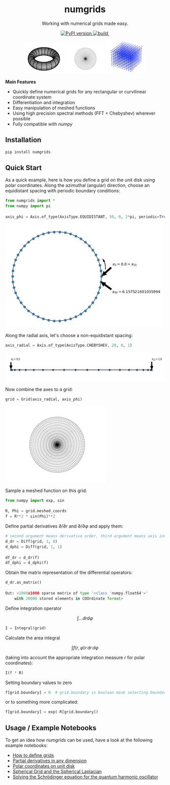 <h1 align="center">numgrids</h1>
<p align="center"> Working with numerical grids made easy.</p>

<p align="center"><a href="https://badge.fury.io/py/numgrids"> <img src="https://badge.fury.io/py/numgrids.svg" alt="PyPI version"></a><a href=""> <img src="https://github.com/maroba/numgrids/actions/workflows/checks.yml/badge.svg" alt="build"></a><a href="https://codecov.io/gh/maroba/numgrids"> <img src="https://codecov.io/gh/maroba/numgrids/branch/main/graph/badge.svg?token=JNH9SP7BRG" alt=""></a></p>

  <div align="center"><img src="docs/assets/torus.png" width="25%">  <img src="docs/assets/disk320.png" width="25%"> <img src="docs/assets/cubic.png" width="25%"></div>

**Main Features**

- Quickly define numerical grids for any rectangular or curvilinear coordinate system
- Differentiation and integration
- Easy manipulation of meshed functions
- Using high precision spectral methods (FFT + Chebyshev) wherever possible
- Fully compatible with *numpy*

## Installation

```shell
pip install numgrids
```

## Quick Start

As a quick example, here is how you define a grid on the unit disk using polar coordinates.
Along the azimuthal (angular) direction, choose an equidistant spacing with periodic boundary conditions:

```python
from numgrids import *
from numpy import pi

axis_phi = Axis.of_type(AxisType.EQUIDISTANT, 50, 0, 2*pi, periodic=True)
```

<img src="docs/assets/equi_periodic.png" height="326">

Along the radial axis, let's choose a non-equidistant spacing:

```python
axis_radial = Axis.of_type(AxisType.CHEBYSHEV, 20, 0, 1)
```

<img src="docs/assets/cheby.png" height="91">

Now combine the axes to a grid:

```python
grid = Grid(axis_radial, axis_phi)
```
<img src="docs/assets/disk320.png">

Sample a meshed function on this grid:

```python
from numpy import exp, sin

R, Phi = grid.meshed_coords
f = R**2 * sin(Phi)**2
```
Define partial derivatives $\partial/\partial r$ and $\partial/\partial \varphi$ and apply them:

```python
# second argument means derivative order, third argument means axis index:
d_dr = Diff(grid, 1, 0) 
d_dphi = Diff(grid, 1, 1)

df_dr = d_dr(f)
df_dphi = d_dphi(f)
```

Obtain the matrix representation of the differential operators:

```python
d_dr.as_matrix()

Out: <1000x1000 sparse matrix of type '<class 'numpy.float64'>'
	with 20000 stored elements in COOrdinate format>
```


Define integration operator

$$
\int \dots dr d\varphi
$$

```python
I = Integral(grid)
```

Calculate the area integral

$$
\int f(r, \varphi) r \,dr\, d\varphi
$$

(taking into account the appropriate integration measure  $r$  for polar coordinates):

```python
I(f * R)
```

Setting boundary values to zero

```python
f[grid.boundary] = 0  # grid.boundary is boolean mask selecting boundary grid points
```

or to something more complicated:

```python
f[grid.boundary] = exp(-R[grid.boundary])
```

## Usage / Example Notebooks

To get an idea how *numgrids* can be used, have a look at the following example notebooks:

- [How to define grids](examples/how-to-define-grids.ipynb)
- [Partial derivatives in any dimension](examples/partial-derivatives.ipynb)
- [Polar coordinates on unit disk](examples/polar-cooordinates-on-unit-disk.ipynb)
- [Spherical Grid and the Spherical Laplacian](examples/spherical-grid.ipynb)
- [Solving the Schrödinger equation for the quantum harmonic oscillator](examples/quantum-harmonic-oscillator.ipynb)
